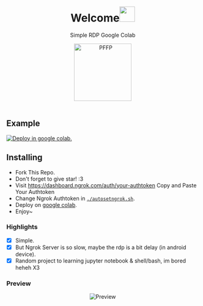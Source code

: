 <h1 align="center">Welcome<img src="https://user-images.githubusercontent.com/1303154/88677602-1635ba80-d120-11ea-84d8-d263ba5fc3c0.gif" width="40px" alt=""><br></h1>
<p align="center">Simple RDP Google Colab</p>
<div align="center">
<img src="https://cdn77-content.filezone.my.id/file/g8anaehd4z7zrlhbw75v.jpg" width="150" height="150" border="0" alt="PFFP">
</div>
<br>

## Example 
<a href="https://colab.research.google.com/github/RizzyDev81/mystorage/blob/main/xrdp.ipynb#scrollTo=vk2qtOTGIFsQ" target="_parent"><img src="https://colab.research.google.com/assets/colab-badge.svg" alt="Deploy in google colab."/></a>

## Installing
- Fork This Repo.
- Don't forget to give star! :3
- Visit https://dashboard.ngrok.com/auth/your-authtoken Copy and Paste Your Authtoken
- Change Ngrok Authtoken in [`./autosetngrok.sh`](https://github.com/RizzyDev81/mystorage/autosetngrok.sh).
- Deploy on [google colab](https://colab.research.google.com/github).
- Enjoy~

### Highlights
-   [x] Simple.
-   [x] But Ngrok Server is so slow, maybe the rdp is a bit delay (in android device).
-   [x] Random project to learning jupyter notebook & shell/bash, im bored heheh X3

### **Preview**
<p align="center">
    <img alt="Preview" src="https://raw.githubusercontent.com/RizzyDev81/mystorage/main/screenshot.jpg">
</p>


